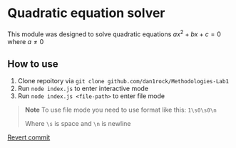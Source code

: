 # Quadratic equation solver
 This module was designed to solve quadratic equations $ax^2+bx+c=0$ where $a \neq 0$
## How to use
1. Clone repoitory via ```git clone github.com/dan1rock/Methodologies-Lab1```
2. Run ```node index.js``` to enter interactive mode
3. Run ```node index.js <file-path>``` to enter file mode

>**Note** To use file mode you need to use format like this: ```1\s0\s0\n```
>
>Where ```\s``` is space and ```\n``` is newline

[Revert commit](https://github.com/dan1rock/Methodologies-Lab1/commit/24004a7dc73a8f632bae7686c7704db9903a55a9)
